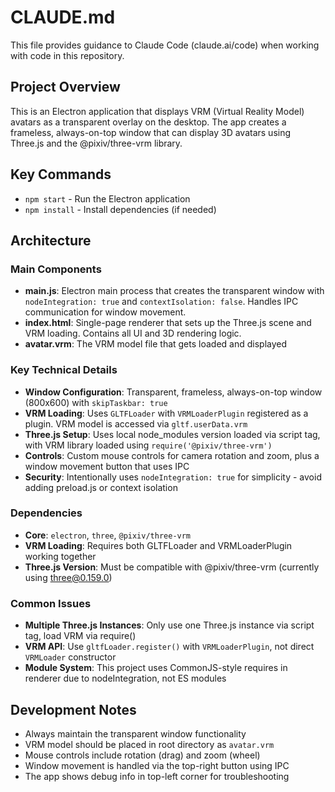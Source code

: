 # CLAUDE.md

This file provides guidance to Claude Code (claude.ai/code) when working with code in this repository.

## Project Overview

This is an Electron application that displays VRM (Virtual Reality Model) avatars as a transparent overlay on the desktop. The app creates a frameless, always-on-top window that can display 3D avatars using Three.js and the @pixiv/three-vrm library.

## Key Commands

- `npm start` - Run the Electron application
- `npm install` - Install dependencies (if needed)

## Architecture

### Main Components

- **main.js**: Electron main process that creates the transparent window with `nodeIntegration: true` and `contextIsolation: false`. Handles IPC communication for window movement.
- **index.html**: Single-page renderer that sets up the Three.js scene and VRM loading. Contains all UI and 3D rendering logic.
- **avatar.vrm**: The VRM model file that gets loaded and displayed

### Key Technical Details

- **Window Configuration**: Transparent, frameless, always-on-top window (800x600) with `skipTaskbar: true`
- **VRM Loading**: Uses `GLTFLoader` with `VRMLoaderPlugin` registered as a plugin. VRM model is accessed via `gltf.userData.vrm`
- **Three.js Setup**: Uses local node_modules version loaded via script tag, with VRM library loaded using `require('@pixiv/three-vrm')`
- **Controls**: Custom mouse controls for camera rotation and zoom, plus a window movement button that uses IPC
- **Security**: Intentionally uses `nodeIntegration: true` for simplicity - avoid adding preload.js or context isolation

### Dependencies

- **Core**: `electron`, `three`, `@pixiv/three-vrm`
- **VRM Loading**: Requires both GLTFLoader and VRMLoaderPlugin working together
- **Three.js Version**: Must be compatible with @pixiv/three-vrm (currently using three@0.159.0)

### Common Issues

- **Multiple Three.js Instances**: Only use one Three.js instance via script tag, load VRM via require()
- **VRM API**: Use `gltfLoader.register()` with `VRMLoaderPlugin`, not direct `VRMLoader` constructor
- **Module System**: This project uses CommonJS-style requires in renderer due to nodeIntegration, not ES modules

## Development Notes

- Always maintain the transparent window functionality
- VRM model should be placed in root directory as `avatar.vrm`
- Mouse controls include rotation (drag) and zoom (wheel)
- Window movement is handled via the top-right button using IPC
- The app shows debug info in top-left corner for troubleshooting